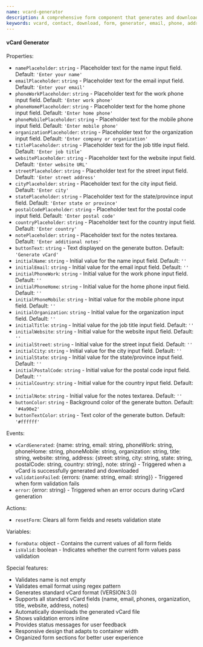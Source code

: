 ```yaml
---
name: vcard-generator
description: A comprehensive form component that generates and downloads vCard files with complete contact information
keywords: vcard, contact, download, form, generator, email, phone, address, organization, business card
---
```


#### vCard Generator

Properties:
- `namePlaceholder`: `string` - Placeholder text for the name input field. Default: `'Enter your name'`
- `emailPlaceholder`: `string` - Placeholder text for the email input field. Default: `'Enter your email'`
- `phoneWorkPlaceholder`: `string` - Placeholder text for the work phone input field. Default: `'Enter work phone'`
- `phoneHomePlaceholder`: `string` - Placeholder text for the home phone input field. Default: `'Enter home phone'`
- `phoneMobilePlaceholder`: `string` - Placeholder text for the mobile phone input field. Default: `'Enter mobile phone'`
- `organizationPlaceholder`: `string` - Placeholder text for the organization input field. Default: `'Enter company or organization'`
- `titlePlaceholder`: `string` - Placeholder text for the job title input field. Default: `'Enter job title'`
- `websitePlaceholder`: `string` - Placeholder text for the website input field. Default: `'Enter website URL'`
- `streetPlaceholder`: `string` - Placeholder text for the street input field. Default: `'Enter street address'`
- `cityPlaceholder`: `string` - Placeholder text for the city input field. Default: `'Enter city'`
- `statePlaceholder`: `string` - Placeholder text for the state/province input field. Default: `'Enter state or province'`
- `postalCodePlaceholder`: `string` - Placeholder text for the postal code input field. Default: `'Enter postal code'`
- `countryPlaceholder`: `string` - Placeholder text for the country input field. Default: `'Enter country'`
- `notePlaceholder`: `string` - Placeholder text for the notes textarea. Default: `'Enter additional notes'`
- `buttonText`: `string` - Text displayed on the generate button. Default: `'Generate vCard'`
- `initialName`: `string` - Initial value for the name input field. Default: `''`
- `initialEmail`: `string` - Initial value for the email input field. Default: `''`
- `initialPhoneWork`: `string` - Initial value for the work phone input field. Default: `''`
- `initialPhoneHome`: `string` - Initial value for the home phone input field. Default: `''`
- `initialPhoneMobile`: `string` - Initial value for the mobile phone input field. Default: `''`
- `initialOrganization`: `string` - Initial value for the organization input field. Default: `''`
- `initialTitle`: `string` - Initial value for the job title input field. Default: `''`
- `initialWebsite`: `string` - Initial value for the website input field. Default: `''`
- `initialStreet`: `string` - Initial value for the street input field. Default: `''`
- `initialCity`: `string` - Initial value for the city input field. Default: `''`
- `initialState`: `string` - Initial value for the state/province input field. Default: `''`
- `initialPostalCode`: `string` - Initial value for the postal code input field. Default: `''`
- `initialCountry`: `string` - Initial value for the country input field. Default: `''`
- `initialNote`: `string` - Initial value for the notes textarea. Default: `''`
- `buttonColor`: `string` - Background color of the generate button. Default: `'#4a90e2'`
- `buttonTextColor`: `string` - Text color of the generate button. Default: `'#ffffff'`

Events:
- `vCardGenerated`: {name: string, email: string, phoneWork: string, phoneHome: string, phoneMobile: string, organization: string, title: string, website: string, address: {street: string, city: string, state: string, postalCode: string, country: string}, note: string} - Triggered when a vCard is successfully generated and downloaded
- `validationFailed`: {errors: {name: string, email: string}} - Triggered when form validation fails
- `error`: {error: string} - Triggered when an error occurs during vCard generation

Actions:
- `resetForm`: Clears all form fields and resets validation state

Variables:
- `formData`: object - Contains the current values of all form fields
- `isValid`: boolean - Indicates whether the current form values pass validation

Special features:
- Validates name is not empty
- Validates email format using regex pattern
- Generates standard vCard format (VERSION:3.0)
- Supports all standard vCard fields (name, email, phones, organization, title, website, address, notes)
- Automatically downloads the generated vCard file
- Shows validation errors inline
- Provides status messages for user feedback
- Responsive design that adapts to container width
- Organized form sections for better user experience
